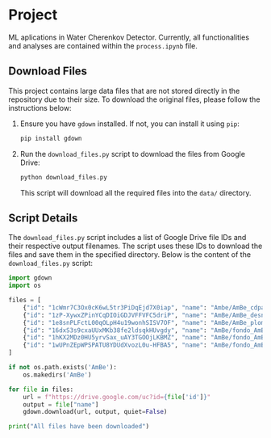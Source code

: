 # Project

ML aplications in Water Cherenkov Detector. Currently, all functionalities and analyses are contained within the `process.ipynb` file.

## Download Files

This project contains large data files that are not stored directly in the repository due to their size. To download the original files, please follow the instructions below:

1. Ensure you have `gdown` installed. If not, you can install it using `pip`:

    ```sh
    pip install gdown
    ```

2. Run the `download_files.py` script to download the files from Google Drive:

    ```sh
    python download_files.py
    ```

   This script will download all the required files into the `data/` directory.

## Script Details

The `download_files.py` script includes a list of Google Drive file IDs and their respective output filenames. The script uses these IDs to download the files and save them in the specified directory. Below is the content of the `download_files.py` script:

```python
import gdown
import os

files = [
    {"id": "1cWmr7C3Ox0cK6wL5tr3PiDqEjd7X0iap", "name": "Ambe/AmBe_cdparafb.dat"},
    {"id": "1zP-XywxZPinYCqDIOiGDJVFFVFC5driP", "name": "AmBe/AmBe_desnuda.dat"},
    {"id": "1e8snPLFctL00qOLpH4u19wonhSISV7OF", "name": "AmBe/AmBe_plomo(10cm).dat"},
    {"id": "16dxS3s9cxaUUxMKb38fe2ldsqkHUvgdy", "name": "AmBe/fondo_AmBe_cdparafb.dat"},
    {"id": "1hKX2MDz0HU5yrvSax_uAY3TGOOjLKBMZ", "name": "AmBe/fondo_AmBe_desnuda.dat"},
    {"id": "1wUPnZEpWPSPATU8YDUdXvozL0u-HFBA5", "name": "AmBe/fondo_AmBe_plomo(10cm).dat"},
]

if not os.path.exists('AmBe'):
    os.makedirs('AmBe')

for file in files:
    url = f"https://drive.google.com/uc?id={file['id']}"
    output = file["name"]
    gdown.download(url, output, quiet=False)

print("All files have been downloaded")



